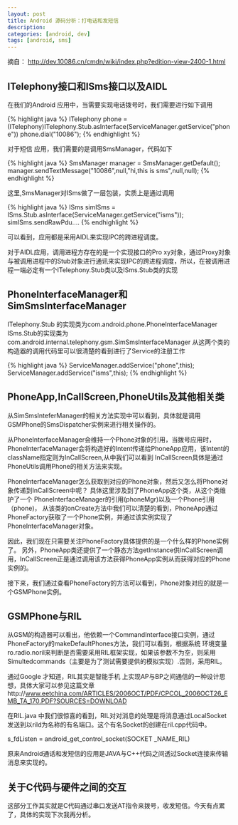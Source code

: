 ```yaml
---
layout: post
title: Android 源码分析：打电话和发短信
description: 
categories: [android, dev]
tags: [android, sms]
---
```



摘自：
<http://dev.10086.cn/cmdn/wiki/index.php?edition-view-2400-1.html>

## ITelephony接口和ISms接口以及AIDL

   在我们的Android 应用中，当需要实现电话拨号时，我们需要进行如下调用
   
   {% highlight java %}
   ITelephony phone = (ITelephony)ITelephony.Stub.asInterface(ServiceManager.getService("phone"))
   phone.dial("10086");
   {% endhighlight %}
   
   对于短信 应用，我们需要的是调用SmsManager，代码如下
   
   {% highlight java %}
   SmsManager manager = SmsManager.getDefault();
   manager.sendTextMessage("10086",null,"hi,this is sms",null,null);
   {% endhighlight %}
   
   这里,SmsManager对ISms做了一层包装，实质上是通过调用
   
   {% highlight java %}
   ISms simISms = ISms.Stub.asInterface(ServiceManager.getService("isms"));
   simISms.sendRawPdu....
   {% endhighlight %}
   
   可以看到，应用都是采用AIDL来实现IPC的跨进程调度。
   
   对于AIDL应用，调用进程方存在的是一个实现接口的Pro xy对象，通过Proxy对象与被调用进程中的Stub对象进行通讯来实现IPC的跨进程调度，所以，在被调用进程一端必定有一个ITelephony.Stub类以及ISms.Stub类的实现


## PhoneInterfaceManager和SimSmsInterfaceManager

   ITelephony.Stub 的实现类为com.android.phone.PhoneInterfaceManager
   ISms.Stub的实现类为com.android.internal.telephony.gsm.SimSmsInterfaceManager
   从这两个类的构造器的调用代码里可以很清楚的看到进行了Service的注册工作
   
   {% highlight java %}
   ServiceManager.addService("phone",this);
   ServiceManager.addService("isms",this);
   {% endhighlight %}

## PhoneApp,InCallScreen,PhoneUtils及其他相关类

   从SimSmsInteferManager的相关方法实现中可以看到，具体就是调用GSMPhone的SmsDispatcher实例来进行相关操作的。
   
   从PhoneInterfaceManager会维持一个Phone对象的引用，当拨号应用时，PhoneInterfaceManager会将构造好的Intent传递给PhoneApp应用，该Intent的className指定则为InCallScreen,从中我们可以看到 InCallScreen具体是通过PhoneUtils调用Phone的相关方法来实现。
   
   PhoneInterfaceManager怎么获取到对应的Phone对象，然后又怎么将Phone对象传递到InCallScreen中呢？
   具体这里涉及到了PhoneApp这个类，从这个类维护了一个 PhoneInterfaceManager的引用(phoneMgr)以及一个Phone引用（phone)，
   从该类的onCreate方法中我们可以清楚的看到，PhoneApp通过PhoneFactory获取了一个Phone实例，并通过该实例实现了PhoneInterfaceManager对象。
   
   因此，我们现在只需要关注PhoneFactory具体提供的是一个什么样的Phone实例了。
   另外，PhoneApp类还提供了一个静态方法getInstance供InCallScreen调用，InCallScreen正是通过调用该方法获得PhoneApp实例从而获得对应的Phone实例的。
   
   接下来，我们通过查看PhoneFactory的方法可以看到，Phone对象对应的就是一个GSMPhone实例。

## GSMPhone与RIL

   从GSM的构造器可以看出，他依赖一个CommandInterface接口实例，通过PhoneFactory的makeDefaultPhones方法，我们可以看到，根据系统 环境变量ro.radio.noril来判断是否需要采用RIL框架实现，如果该参数不为空，则采用Simultedcommands（主要是为了测试需要提供的模拟实现）.否则，采用RIL。
   
   通过Google 才知道，RIL其实是智能手机 上实现AP与BP之间通信的一种设计思想，具体大家可以参见这篇文章http://www.eetchina.com/ARTICLES/2006OCT/PDF/CPCOL_2006OCT26_EMB_TA_170.PDF?SOURCES=DOWNLOAD 
   
   在RIL.java 中我们很惊喜的看到，RIL对对消息的处理是将消息通过LocalSocket发送到以rild为名称的有名端口。这个有名Socket的创建在ril.cpp代码中。
   
   s_fdListen = android_get_control_socket(SOCKET _NAME_RIL)
   
   原来Android通话和发短信的应用是JAVA与C++代码之间透过Socket连接来传输消息来实现的。

## 关于C代码与硬件之间的交互

   这部分工作其实就是C代码通过串口发送AT指令来拨号，收发短信。今天有点累了，具体的实现下次我再分析。



